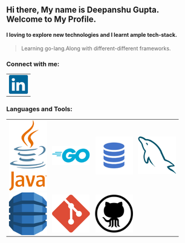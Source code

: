 ## Hi there, My name is  Deepanshu Gupta. Welcome to My Profile.
#### I loving to explore new technologies and I learnt ample tech-stack.
> Learning go-lang.Along with different-different frameworks.
 
### Connect with me:
<table><tr><td><a href="https://www.linkedin.com/in/bitsbytesofficial/"><img aling="left" alt="LinkdIn" src="./resources/linkedin.svg" width="50px"></a>
</td></tr></table>

### Languages and Tools:
<table>
<tr>
<td>
<img align="left" alt="Java" width="100px" src="./resources/java.svg"/>
</td>
<td><img align="left" alt="Go Lang" width="100px" src="./resources/golang.svg" />
</td>
<td>
 <img align="left" alt="SQL" width="100px" src="https://raw.githubusercontent.com/github/explore/80688e429a7d4ef2fca1e82350fe8e3517d3494d/topics/sql/sql.png" />
 </td>
<td><img align="left" alt="MySQL" width="100 px" src="./resources/mysql.svg" /></td>
<tr>
<td><img align="left" alt="DynamoDB" width="100px" src="./resources/dynamodb.svg" /></td>
<td><img align="left" alt="Git" width="100px" src="./resources/git.svg" /></td>
<td><img align="left" alt="GitHub" width="100px" src="./resources/github.svg" />
</td>
</tr>
</table>
<br />
<br />
